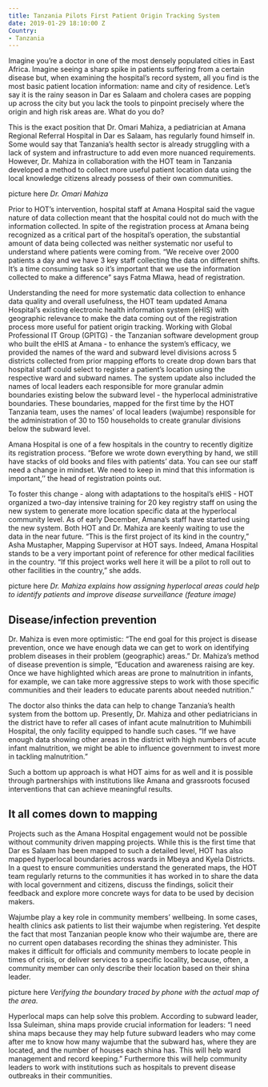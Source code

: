 ```yaml
---
title: Tanzania Pilots First Patient Origin Tracking System
date: 2019-01-29 18:10:00 Z
Country:
- Tanzania
---
```


Imagine you’re a doctor in one of the most densely populated cities in East Africa. Imagine seeing a sharp spike in patients suffering from a certain disease but, when examining the hospital’s record system, all you find is the most basic patient location information: name and city of residence. Let’s say it is the rainy season in Dar es Salaam and cholera cases are popping up across the city but you lack the tools to pinpoint precisely where the origin and high risk areas are. What do you do?

This is the exact position that Dr. Omari Mahiza, a pediatrician at Amana Regional Referral Hospital in Dar es Salaam, has regularly found himself in. Some would say that Tanzania’s health sector is already struggling with a lack of system and infrastructure to add even more nuanced requirements. However, Dr. Mahiza in collaboration with the HOT team in Tanzania developed a method to collect more useful patient location data using the local knowledge citizens already possess of their own communities.

picture here
_Dr. Omari Mahiza_

Prior to HOT’s intervention, hospital staff at Amana Hospital said the vague nature of data collection meant that the hospital could not do much with the information collected. In spite of the registration process at Amana being recognized as a critical part of the hospital’s operation, the substantial amount of data being collected was neither systematic nor useful to understand where patients were coming from. “We receive over 2000 patients a day and we have 3 key staff collecting the data on different shifts. It’s a time consuming task so it’s important that we use the information collected to make a difference” says Fatma Mlawa, head of registration. 

Understanding the need for more systematic data collection to enhance data quality and overall usefulness, the HOT team updated Amana Hospital’s existing electronic health information system (eHIS) with geographic relevance to make the data coming out of the registration process more useful for patient origin tracking. Working with Global Professional IT Group (GPITG) - the Tanzanian software development group who built the eHIS at Amana - to enhance the system’s efficacy, we provided the names of the ward and subward level divisions across 5 districts collected from prior mapping efforts to create drop down bars that hospital staff could select to register a patient’s location using the respective ward and subward names. The system update also included the names of local leaders each responsible for more granular admin boundaries existing below the subward level - the hyperlocal administrative boundaries. These boundaries, mapped for the first time by the HOT Tanzania team, uses the names’ of local leaders (wajumbe) responsible for the administration of 30 to 150 households to create granular divisions below the subward level.

Amana Hospital is one of a few hospitals in the country to recently digitize its registration process. “Before we wrote down everything by hand, we still have stacks of old books and files with patients’ data. You can see our staff need a change in mindset. We need to keep in mind that this information is important,’’ the head of registration points out. 

To foster this change - along with adaptations to the hospital’s eHIS - HOT organized a two-day intensive training for 20 key registry staff  on using the new system to generate more location specific data at the hyperlocal community level. As of early December, Amana’s staff have started using the new system. Both HOT and Dr. Mahiza are keenly waiting to use the data in the near future. “This is the first project of its kind in the country,” Asha Mustapher, Mapping Supervisor at HOT says. Indeed, Amana Hospital stands to be a very important point of reference for other medical facilities in the country. “If this project works well here it will be a pilot to roll out to other facilities in the country,” she adds. 

picture here
_Dr. Mahiza explains how assigning hyperlocal areas could help to identify patients and improve disease surveillance (feature image)_

## Disease/infection prevention

Dr. Mahiza is even more optimistic: “The end goal for this project is disease prevention, once we have enough data we can get to work on identifying problem diseases in their problem (geographic) areas.” Dr. Mahiza’s method of disease prevention is simple, “Education and awareness raising are key. Once we have highlighted which areas are prone to malnutrition in infants, for example, we can take more aggressive steps to work with those specific communities and their leaders to educate parents about needed nutrition.”

The doctor also thinks the data can help to change Tanzania’s health system from the bottom up. Presently, Dr. Mahiza and other pediatricians in the district have to refer all cases of infant acute malnutrition to Muhimbili Hospital, the only facility equipped to handle such cases. “If we have enough data showing other areas in the district with high numbers of acute infant malnutrition, we might be able to influence government to invest more in tackling malnutrition.” 

Such a bottom up approach is what HOT aims for as well and it is possible through partnerships with institutions like Amana and grassroots focused interventions that can achieve meaningful results.

## It all comes down to mapping 

Projects such as the Amana Hospital engagement would not be possible without community driven mapping projects. While this is the first time that Dar es Salaam has been mapped to such a detailed level, HOT has also mapped hyperlocal boundaries across wards in Mbeya and Kyela Districts. In a quest to ensure communities understand the generated maps, the HOT team regularly returns to the communities it has worked in to share the data with local government and citizens, discuss the findings, solicit their feedback and explore more concrete ways for data to be used by decision makers.

Wajumbe play a key role in community members’ wellbeing. In some cases, health clinics ask patients to list their wajumbe when registering. Yet despite the fact that most Tanzanian people know who their wajumbe are, there are no current open databases recording the shinas they administer. This makes it difficult for officials and community members to locate people in times of crisis, or deliver services to a specific locality, because, often, a community member can only describe their location based on their shina leader.

picture here
_Verifying the boundary traced by phone with the actual map of the area._

Hyperlocal maps can help solve this problem. According to subward leader, Issa Suleiman, shina maps provide crucial information for leaders: “I need shina maps because they may help future subward leaders who may come after me to know how many wajumbe that the subward has, where they are located, and the number of houses each shina has. This will help ward management and record keeping.” Furthermore this will help community leaders to work with institutions such as hospitals to prevent disease outbreaks in their communities.